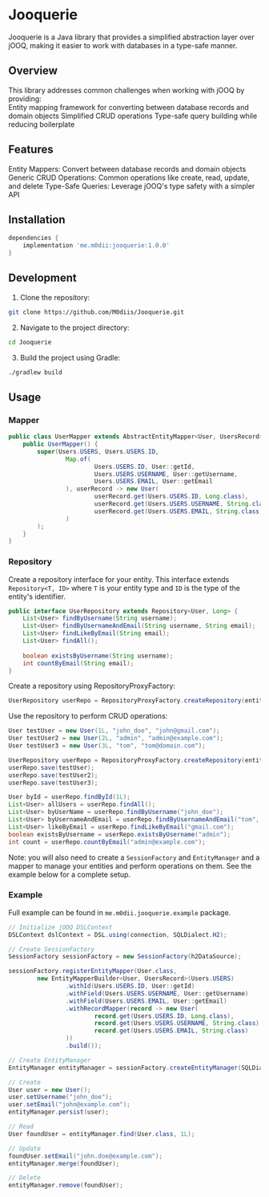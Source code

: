 # Jooquerie

Jooquerie is a Java library that provides a simplified abstraction layer over jOOQ, making it easier to work with
databases in a type-safe manner.

## Overview

This library addresses common challenges when working with jOOQ by providing:  
Entity mapping framework for converting between database records and domain objects
Simplified CRUD operations
Type-safe query building while reducing boilerplate

## Features

Entity Mappers: Convert between database records and domain objects
Generic CRUD Operations: Common operations like create, read, update, and delete
Type-Safe Queries: Leverage jOOQ's type safety with a simpler API

## Installation

```groovy
dependencies {
    implementation 'me.m0dii:jooquerie:1.0.0'
}
```

## Development

1. Clone the repository:
```bash
git clone https://github.com/M0diis/Jooquerie.git
```

2. Navigate to the project directory:
```bash
cd Jooquerie
```

3. Build the project using Gradle:
```bash
./gradlew build
```

## Usage

### Mapper

```java
public class UserMapper extends AbstractEntityMapper<User, UsersRecord> {
    public UserMapper() {
        super(Users.USERS, Users.USERS.ID,
                Map.of(
                        Users.USERS.ID, User::getId,
                        Users.USERS.USERNAME, User::getUsername,
                        Users.USERS.EMAIL, User::getEmail
                ), userRecord -> new User(
                        userRecord.get(Users.USERS.ID, Long.class),
                        userRecord.get(Users.USERS.USERNAME, String.class),
                        userRecord.get(Users.USERS.EMAIL, String.class)
                )
        );
    }
}
```

### Repository

Create a repository interface for your entity. This interface extends `Repository<T, ID>` where `T` is your entity type and `ID` is the type of the entity's identifier.
```java
public interface UserRepository extends Repository<User, Long> {
    List<User> findByUsername(String username);
    List<User> findByUsernameAndEmail(String username, String email);
    List<User> findLikeByEmail(String email);
    List<User> findAll();
    
    boolean existsByUsername(String username);
    int countByEmail(String email);
}
```

Create a repository using RepositoryProxyFactory:
```java
UserRepository userRepo = RepositoryProxyFactory.createRepository(entityManager, UserRepository.class);
```

Use the repository to perform CRUD operations:
```java
User testUser = new User(1L, "john_doe", "john@gmail.com");
User testUser2 = new User(2L, "admin", "admin@example.com");
User testUser3 = new User(3L, "tom", "tom@domain.com");

UserRepository userRepo = RepositoryProxyFactory.createRepository(entityManager, UserRepository.class);
userRepo.save(testUser);
userRepo.save(testUser2);
userRepo.save(testUser3);

User byId = userRepo.findById(1L);
List<User> allUsers = userRepo.findAll();
List<User> byUserName = userRepo.findByUsername("john_doe");
List<User> byUsernameAndEmail = userRepo.findByUsernameAndEmail("tom", "tom@domain.com");
List<User> likeByEmail = userRepo.findLikeByEmail("gmail.com");
boolean existsByUsername = userRepo.existsByUsername("admin");
int count = userRepo.countByEmail("admin@example.com");
```

Note: you will also need to create a `SessionFactory` and `EntityManager` and a mapper to manage your entities and perform operations on them. 
See the example below for a complete setup.

### Example

Full example can be found in `me.m0dii.jooquerie.example` package.

```java
// Initialize jOOQ DSLContext
DSLContext dslContext = DSL.using(connection, SQLDialect.H2);

// Create SessionFactory
SessionFactory sessionFactory = new SessionFactory(h2DataSource);

sessionFactory.registerEntityMapper(User.class,
        new EntityMapperBuilder<User, UsersRecord>(Users.USERS)
                .withId(Users.USERS.ID, User::getId)
                .withField(Users.USERS.USERNAME, User::getUsername)
                .withField(Users.USERS.EMAIL, User::getEmail)
                .withRecordMapper(record -> new User(
                        record.get(Users.USERS.ID, Long.class),
                        record.get(Users.USERS.USERNAME, String.class),
                        record.get(Users.USERS.EMAIL, String.class)
                ))
                .build());

// Create EntityManager
EntityManager entityManager = sessionFactory.createEntityManager(SQLDialect.H2);

// Create
User user = new User();
user.setUsername("john_doe");
user.setEmail("john@example.com");
entityManager.persist(user);

// Read
User foundUser = entityManager.find(User.class, 1L);

// Update
foundUser.setEmail("john.doe@example.com");
entityManager.merge(foundUser);

// Delete
entityManager.remove(foundUser);
```